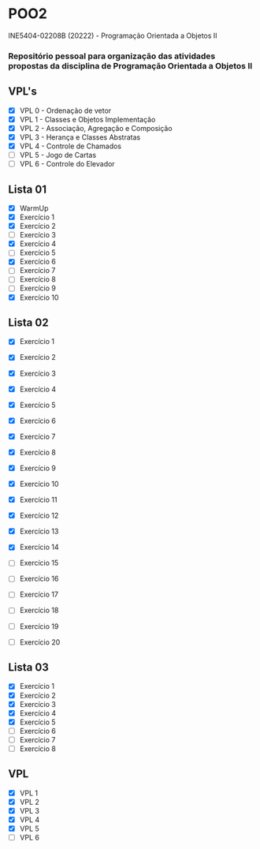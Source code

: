 # POO2
INE5404-02208B (20222) - Programação Orientada a Objetos II

### Repositório pessoal para organização das atividades propostas da disciplina de Programação Orientada a Objetos II 

## VPL's
- [x] VPL 0 - Ordenação de vetor
- [x] VPL 1 - Classes e Objetos Implementação
- [x] VPL 2 - Associação, Agregação e Composição
- [x] VPL 3 - Herança e Classes Abstratas
- [x] VPL 4 - Controle de Chamados
- [ ] VPL 5 - Jogo de Cartas
- [ ] VPL 6 - Controle do Elevador

## Lista 01

- [x] WarmUp
- [x] Exercício 1
- [x] Exercício 2
- [ ] Exercício 3
- [x] Exercício 4
- [ ] Exercício 5
- [x] Exercício 6
- [ ] Exercício 7
- [ ] Exercício 8
- [ ] Exercício 9
- [x] Exercício 10

## Lista 02 

- [x] Exercício 1
- [x] Exercício 2
- [x] Exercício 3
- [x] Exercício 4
- [x] Exercício 5
- [x] Exercício 6
- [x] Exercício 7
- [x] Exercício 8
- [x] Exercício 9
- [x] Exercício 10
- [x] Exercício 11
- [x] Exercício 12
- [x] Exercício 13
- [x] Exercício 14
- [ ] Exercício 15
- [ ] Exercício 16
- [ ] Exercício 17
- [ ] Exercício 18
- [ ] Exercício 19
- [ ] Exercício 20


## Lista 03

- [x] Exercício 1
- [x] Exercício 2
- [x] Exercício 3
- [x] Exercício 4
- [x] Exercício 5
- [ ] Exercício 6
- [ ] Exercício 7
- [ ] Exercício 8

## VPL

- [x] VPL 1
- [x] VPL 2
- [x] VPL 3
- [x] VPL 4
- [x] VPL 5
- [ ] VPL 6
